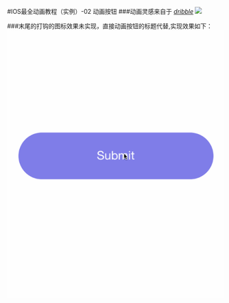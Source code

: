 #IOS最全动画教程（实例）-02 动画按钮
###动画灵感来自于 *[dribble](https://dribbble.com/shots/1426764-Submit-Button)* 
![](https://d13yacurqjgara.cloudfront.net/users/50261/screenshots/1426764/submit_button.gif)
 
###末尾的打钩的图标效果未实现，直接动画按钮的标题代替,实现效果如下： 
![submitAnimaiton](https://github.com/AsTryE/ButtonAnimation/blob/master/submitAnimation.gif)
